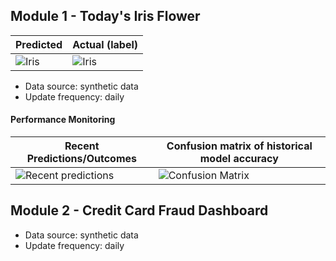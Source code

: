 
## Module 1 - Today's Iris Flower 

| Predicted | Actual (label)
|--------|------- 
| ![Iris](https://raw.githubusercontent.com/featurestoreorg/serverless-ml-course/main/src/01-module/assets/latest_iris.png) | ![Iris](https://raw.githubusercontent.com/featurestoreorg/serverless-ml-course/main/src/01-module/assets/actual_iris.png) 

 * Data source: synthetic data
 * Update frequency: daily

#### Performance Monitoring 

| Recent Predictions/Outcomes | Confusion matrix of historical model accuracy 
|--------|------- 
| ![Recent predictions](https://raw.githubusercontent.com/featurestoreorg/serverless-ml-course/main/src/01-module/assets/df_recent.png) | ![Confusion Matrix](https://raw.githubusercontent.com/featurestoreorg/serverless-ml-course/main/src/01-module/assets/confusion_matrix.png)


## Module 2 - Credit Card Fraud Dashboard


 * Data source: synthetic data
 * Update frequency: daily

